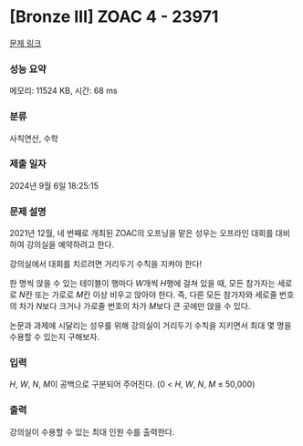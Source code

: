 # [Bronze III] ZOAC 4 - 23971 

[문제 링크](https://www.acmicpc.net/problem/23971) 

### 성능 요약

메모리: 11524 KB, 시간: 68 ms

### 분류

사칙연산, 수학

### 제출 일자

2024년 9월 6일 18:25:15

### 문제 설명

<p>2021년 12월, 네 번째로 개최된 ZOAC의 오프닝을 맡은 성우는 오프라인 대회를 대비하여 강의실을 예약하려고 한다.</p>

<p>강의실에서 대회를 치르려면 거리두기 수칙을 지켜야 한다!</p>

<p>한 명씩 앉을 수 있는 테이블이 행마다 <i>W</i>개씩 <em>H</em>행에 걸쳐 있을 때, 모든 참가자는 세로로 <i>N</i>칸 또는 가로로 <i>M</i>칸 이상 비우고 앉아야 한다. 즉, 다른 모든 참가자와 세로줄 번호의 차가 <i>N</i>보다 크거나 가로줄 번호의 차가 <i>M</i>보다 큰 곳에만 앉을 수 있다.</p>

<p>논문과 과제에 시달리는 성우를 위해 강의실이 거리두기 수칙을 지키면서 최대 몇 명을 수용할 수 있는지 구해보자.</p>

### 입력 

 <p><i>H</i>, <i>W</i>, <i>N</i>, <i>M</i>이 공백으로 구분되어 주어진다. (0 < <i>H</i>, <i>W</i>, <i>N</i>, <i>M</i> ≤ 50,000)</p>

### 출력 

 <p>강의실이 수용할 수 있는 최대 인원 수를 출력한다.</p>

